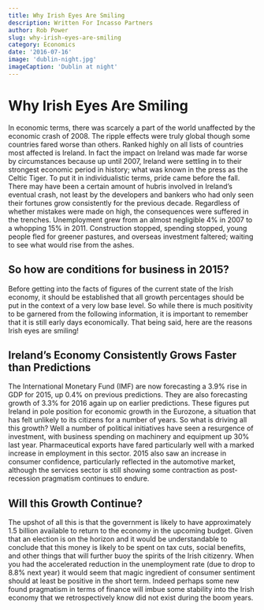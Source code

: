 ```yaml
---
title: Why Irish Eyes Are Smiling
description: Written For Incasso Partners
author: Rob Power
slug: why-irish-eyes-are-smiling
category: Economics
date: '2016-07-16'
image: 'dublin-night.jpg'
imageCaption: 'Dublin at night'
---
```

# Why Irish Eyes Are Smiling
In economic terms, there was scarcely a part of the world unaffected by the economic crash of 2008. The ripple effects were truly global though some countries fared worse than others. Ranked highly on all lists of countries most affected is Ireland. In fact the impact on Ireland was made far worse by circumstances because up until 2007, Ireland were settling in to their strongest economic period in history; what was known in the press as the Celtic Tiger. To put it in individualistic terms, pride came before the fall. There may have been a certain amount of hubris involved in Ireland’s eventual crash, not least by the developers and bankers who had only seen their fortunes grow consistently for the previous decade. Regardless of whether mistakes were made on high, the consequences were suffered in the trenches. Unemployment grew from an almost negligible 4% in 2007 to a whopping 15% in 2011. Construction stopped, spending stopped, young people fled for greener pastures, and overseas investment faltered; waiting to see what would rise from the ashes.
## So how are conditions for business in 2015?
Before getting into the facts of figures of the current state of the Irish economy, it should be established that all growth percentages should be put in the context of a very low base level. So while there is much positivity to be garnered from the following information, it is important to remember that it is still early days economically. That being said, here are the reasons Irish eyes are smiling!
## Ireland’s Economy Consistently Grows Faster than Predictions
The International Monetary Fund (IMF) are now forecasting a 3.9% rise in GDP for 2015, up 0.4% on previous predictions. They are also forecasting growth of 3.3% for 2016 again up on earlier predictions. These figures put Ireland in pole position for economic growth in the Eurozone, a situation that has felt unlikely to its citizens for a number of years. So what is driving all this growth? 
Well a number of political initiatives have seen a resurgence of investment, with business spending on machinery and equipment up 30% last year. Pharmaceutical exports have fared particularly well with a marked increase in employment in this sector. 2015 also saw an increase in consumer confidence, particularly reflected in the automotive market, although the services sector is still showing some contraction as post-recession pragmatism continues to endure.
## Will this Growth Continue?
The upshot of all this is that the government is likely to have approximately 1.5 billion available to return to the economy in the upcoming budget. Given that an election is on the horizon and it would be understandable to conclude that this money is likely to be spent on tax cuts, social benefits, and other things that will further buoy the spirits of the Irish citizenry. When you had the accelerated reduction in the unemployment rate (due to drop to 8.8% next year) it would seem that magic ingredient of consumer sentiment should at least be positive in the short term. Indeed perhaps some new found pragmatism in terms of finance will imbue some stability into the Irish economy that we retrospectively know did not exist during the boom years.
